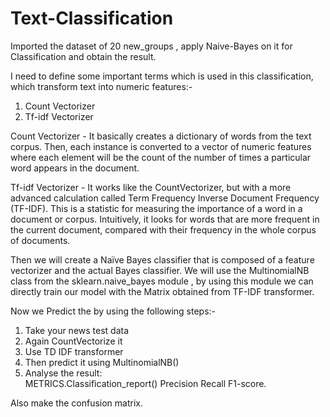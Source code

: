 # Text-Classification
Imported the dataset of 20 new_groups , apply Naive-Bayes on it for Classification and obtain the result.

I need to define some important terms which is used in this classification, which transform text into numeric features:-
1. Count Vectorizer
2. Tf-idf Vectorizer

Count Vectorizer -  It basically creates a dictionary of words from the text corpus. Then, each instance is converted to a vector of numeric features where each element will be the count of the number of times a particular word appears in the document. 

Tf-idf Vectorizer -  It works like the CountVectorizer, but with a more advanced calculation called Term Frequency Inverse Document Frequency (TF-IDF). This is a statistic for measuring the importance of a word in a document or corpus. Intuitively, it looks for words that are more frequent in the current document, compared with their frequency in the whole corpus of documents.

Then we will create a Naïve Bayes classifier that is composed of a feature vectorizer  and the actual Bayes classifier. We will use the MultinomialNB class from the sklearn.naive_bayes module , by using this module we can directly train our model with the Matrix obtained from TF-IDF transformer.

Now we Predict the by using the following steps:-

1. Take your news test data 
2. Again CountVectorize it 
3. Use TD IDF transformer 
4. Then predict it using MultinomialNB()
5. Analyse the result:         
  METRICS.Classification_report()
  Precision 
  Recall 
  F1-score.

Also make the confusion matrix.

